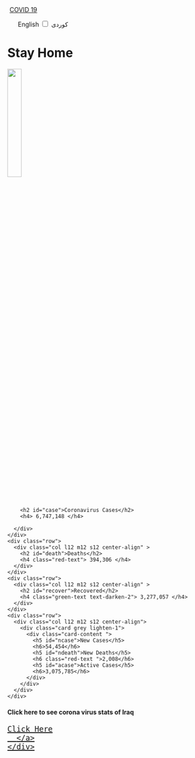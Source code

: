 
<!DOCTYPE html>
<html lang="en" dir="ltr">

<head>
  <meta charset="utf-8">
  <meta content='maximum-scale=1.0, initial-scale=1.0, width=device-width' name='viewport'>
  <title>COVID 19</title>
  <link rel="icon" href="/favicon.ico">
  <link rel="stylesheet" href="https://cdnjs.cloudflare.com/ajax/libs/materialize/1.0.0/css/materialize.min.css">

</head>

<body>
  <style media="screen">
    #logo {
      margin-left: 5px;
    }

    #row1 {
      margin-top: 20px;
    }
    #switch{
      margin-right: 10px;
    }
    h6{
      font-weight: 500;

    }
    #iraq{
      margin-top: -10px;
      font-weight: 500;
      font-size: 20px;
    }
  </style>

  <div class="navbar-fixed ">
    <nav class="green">
      <div class="nav-wrapper ">
        <a href="#!" class="brand-logo left" id="logo">COVID 19</a>
        <ul class="right">
          <div class="switch " id="switch">
            <label class="white-text">
              English
              <input type="checkbox" class="check">
              <span class="lever white"></span>
              کوردی
            </label>
          </div>
        </ul>
      </div>
    </nav>
  </div>
  <div class="container">
    <div class="row" id="row1">
      <div class="col l12 m12 s12 center-align">
        <h1 id="home">Stay Home</h1>
      </div>
    </div>
      <div class="row">
        <div class="col l12 m12 s12 center-align">
          <img src="world.png" width="25%" alt="">
        </div>
      </div>
    <div class="row">
      <div class="col l12 m12 s12 center-align" >

        <h2 id="case">Coronavirus Cases</h2>
        <h4> 6,747,148 </h4>

      </div>
    </div>
    <div class="row">
      <div class="col l12 m12 s12 center-align" >
        <h2 id="death">Deaths</h2>
        <h4 class="red-text"> 394,306 </h4>
      </div>
    </div>
    <div class="row">
      <div class="col l12 m12 s12 center-align" >
        <h2 id="recover">Recovered</h2>
        <h4 class="green-text text-darken-2"> 3,277,057 </h4>
      </div>
    </div>
    <div class="row">
      <div class="col l12 m12 s12 center-align">
        <div class="card grey lighten-1">
          <div class="card-content ">
            <h5 id="ncase">New Cases</h5>
            <h6>54,454</h6>
            <h5 id="ndeath">New Deaths</h5>
            <h6 class="red-text ">2,008</h6>
            <h5 id="acase">Active Cases</h5>
            <h6>3,075,785</h6>
          </div>
        </div>
      </div>
    </div>
  <div class="row">
    <div class="col l12 m12 s12 center-align">
    <h4 id="click">Click here to see corona virus stats of Iraq</h4>
      <a href="/iraq" class="red-text" id="iraq" >

    Click Here
      </a>
    </div>
  </div>

  </div>




  <script type="text/javascript">
    let checkbox = document.querySelector(".check");
    checkbox.addEventListener('change', function(){
      if(this.checked){
        //kurdi
        document.querySelector("#home").innerHTML = "لەماڵەوە بمێنەرەوە";
        document.querySelector("#case").innerHTML = "توشبوو";
        document.querySelector("#death").innerHTML = "مردن"
        document.querySelector("#recover").innerHTML = "چاکبونەوە";
        document.querySelector("#ncase").innerHTML = "توشبوانی ئەمڕۆ";
        document.querySelector("#ndeath").innerHTML = "مردوانی ئەمڕۆ";
        document.querySelector("#acase").innerHTML = "چالاک";
        document.querySelector("#click").innerHTML = "کلیک لێرە بکە بۆ بینینی رێژەی تووش بوون و چاکبوونەوەی عراق";
        document.querySelector("#iraq").innerHTML = "کلیک لێرەبکە";

      }else{
        document.querySelector("#home").innerHTML = "Stay Home";
        document.querySelector("#case").innerHTML = "Coronavirus Cases";
        document.querySelector("#death").innerHTML = "Deaths"
        document.querySelector("#recover").innerHTML = "Recovered";
        document.querySelector("#ncase").innerHTML = "New Cases";
        document.querySelector("#ndeath").innerHTML = "New Deaths";
        document.querySelector("#acase").innerHTML = "Active Cases";
        document.querySelector("#click").innerHTML = "Click here to see corona virus stats of Iraq";
        document.querySelector("#iraq").innerHTML = "Click Here";
      }
    })
  </script>
  <script src="https://cdnjs.cloudflare.com/ajax/libs/materialize/1.0.0/js/materialize.min.js"></script>
</body>

</html>
